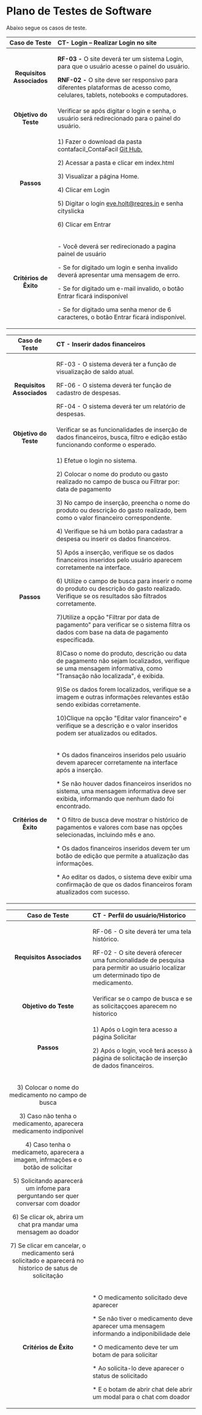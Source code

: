 # Plano de Testes de Software

Abaixo segue os casos de teste.

|**Caso de Teste**|**CT- Login – Realizar Login no site**|
| :-: | :- |
|**Requisitos Associados**|<p>**RF-03 -** O site deverá ter um sistema Login, para que o usuário acesse o painel do usuário.</p><p></p><p>**RNF-02 -** O site deve ser responsivo para diferentes plataformas de acesso como, celulares, tablets, notebooks e computadores.</p>|
|**Objetivo do Teste**|Verificar se após digitar o login e senha, o usuário será redirecionado para o painel do usuário.|
|**Passos**|<p>1) Fazer o download da pasta contafacil\_ContaFacil [Git Hub.](https://github.com/ICEI-PUC-Minas-PMV-ADS/pmv-ads-2023-2-e2-proj-int-t2-conta-facil/blob/main/docs/08-Plano%20de%20Testes%20de%20Software.md)</p><p>2) Acessar a pasta e clicar em index\.html</p><p>3) Visualizar a página Home\.</p><p>4) Clicar em Login</p><p>5) Digitar o login <eve.holt@reqres.in> e senha cityslicka</p><p>6) Clicar em Entrar</p>|
|**Critérios de Êxito**|<p>- Você deverá ser redirecionado a pagina painel de usuário</p><p>- Se for digitado um login e senha invalido deverá apresentar uma mensagem de erro.</p><p>- Se for digitado um e-mail invalido, o botão Entrar ficará indisponível</p><p>- Se for digitado uma senha menor de 6 caracteres, o botão Entrar ficará indisponível. </p>|

 
|**Caso de Teste**|**CT -  Inserir dados financeiros**|
| :-: | :- |
|**Requisitos Associados**|<p>RF-03 - O sistema deverá ter a função de visualização de saldo atual. </p><p>RF-06 - O sistema deverá ter função de cadastro de despesas.</p><p>RF-04 - O sistema deverá ter um relatório de despesas.</p>
|**Objetivo do Teste**|Verificar se as funcionalidades de inserção de dados financeiros, busca, filtro e edição estão funcionando conforme o esperado.|
|**Passos**|<p>1) Efetue o login no sistema. </p><p>2) Colocar o nome do produto ou gasto realizado no campo de busca ou Filtrar por: data de pagamento</p><p>3) No campo de inserção, preencha o nome do produto ou descrição do gasto realizado, bem como o valor financeiro correspondente.</p><p>4) Verifique se há um botão para cadastrar a despesa ou inserir os dados financeiros.</p><p>5) Após a inserção, verifique se os dados financeiros inseridos pelo usuário aparecem corretamente na interface. </p><p>6) Utilize o campo de busca para inserir o nome do produto ou descrição do gasto realizado. Verifique se os resultados são filtrados corretamente. <p/><p>7)Utilize a opção "Filtrar por data de pagamento" para verificar se o sistema filtra os dados com base na data de pagamento especificada. <p/><p>8)Caso o nome do produto, descrição ou data de pagamento não sejam localizados, verifique se uma mensagem informativa, como "Transação não localizada", é exibida. <p/><p>9)Se os dados forem localizados, verifique se a imagem e outras informações relevantes estão sendo exibidas corretamente. <p/><p>10)Clique na opção "Editar valor financeiro" e verifique se a descrição e o valor inseridos podem ser atualizados ou editados. <p/>
|**Critérios de Êxito**|<p>* Os dados financeiros inseridos pelo usuário devem aparecer corretamente na interface após a inserção.</p><p>* Se não houver dados financeiros inseridos no sistema, uma mensagem informativa deve ser exibida, informando que nenhum dado foi encontrado. </p><p>* O filtro de busca deve mostrar o histórico de pagamentos e valores com base nas opções selecionadas, incluindo mês e ano. </p><p>* Os dados financeiros inseridos devem ter um botão de edição que permite a atualização das informações.</p><p>* Ao editar os dados, o sistema deve exibir uma confirmação de que os dados financeiros foram atualizados com sucesso.</p>



|**Caso de Teste**|**CT - Perfil do usuário/Historico**|
| :-: | :- |
|**Requisitos Associados**|<p>RF-06 - O site deverá ter uma tela histórico.</p><p>RF-02 - O site deverá oferecer uma funcionalidade de pesquisa para permitir ao usuário localizar um determinado tipo de medicamento.</p>|
|**Objetivo do Teste**|Verificar se o campo de busca e se as solicitaççoes aparecem no historico |
|**Passos**|<p>1) Após o Login tera acesso a página Solicitar </p><p>2) Após o login, você terá acesso à página de solicitação de inserção de dados financeiros.
</p><p>3) Colocar o nome do medicamento no campo de busca </p><p>3) Caso não tenha o medicamento, aparecera medicamento indiponivel</p><p>4) Caso tenha o medicameto, aparecera a imagem, infrmações e o botão de solicitar</p><p>5) Solicitando aparecerá um infome para perguntando ser quer conversar com doador</p><p>6) Se clicar ok, abrira um chat pra mandar uma mensagem ao doador</p><p>7) Se clicar em cancelar, o medicamento será solicitado e aparecerá no historico de satus de solicitação</p>|
|**Critérios de Êxito**|<p>* O medicamento solicitado deve aparecer</p><p>* Se não tiver o medicamento deve aparecer uma mensagem informando a indiponibilidade dele </p><p>* O medicamento deve ter um botam de para solicitar</p><p>* Ao solicita-lo deve aparecer o status de solicitado</p><p>* E o botam de abrir chat dele abrir um modal para o chat com doador</p>|


